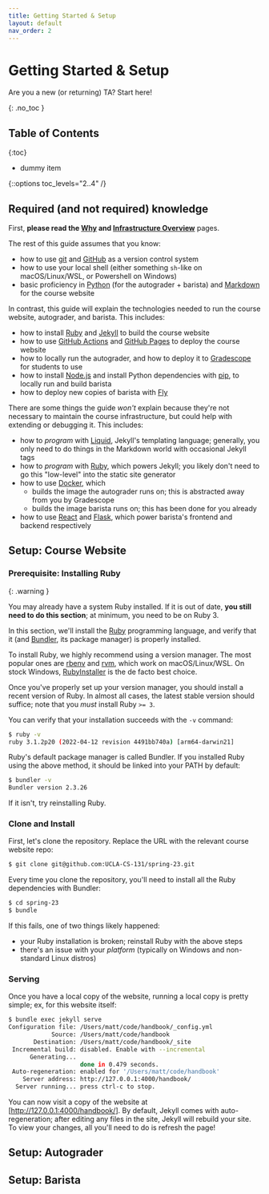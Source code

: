 ```yaml
---
title: Getting Started & Setup
layout: default
nav_order: 2
---
```


# Getting Started & Setup

Are you a new (or returning) TA? Start here!

{: .no_toc }

## Table of Contents

{:toc}

- dummy item

{::options toc_levels="2..4" /}

## Required (and not required) knowledge

First, **please read the [Why]({{site.baseurl}}/#why) and [Infrastructure Overview]({{site.baseurl}}/infra-overview)** pages.

The rest of this guide assumes that you know:

- how to use [git](https://git-scm.com/) and [GitHub](https://github.com/) as a version control system
- how to use your local shell (either something `sh`-like on macOS/Linux/WSL, or Powershell on Windows)
- basic proficiency in [Python](https://www.python.org/) (for the autograder + barista) and [Markdown](https://en.wikipedia.org/wiki/Markdown) for the course website

In contrast, this guide will explain the technologies needed to run the course website, autograder, and barista. This includes:

- how to install [Ruby](https://www.ruby-lang.org/en/) and [Jekyll](https://jekyllrb.com/) to build the course website
- how to use [GitHub Actions](https://github.com/features/actions) and [GitHub Pages](https://pages.github.com/) to deploy the course website
- how to locally run the autograder, and how to deploy it to [Gradescope](https://gradescope.com) for students to use
- how to install [Node.js](https://nodejs.org/en) and install Python dependencies with [pip](https://pypi.org/project/pip/), to locally run and build barista
- how to deploy new copies of barista with [Fly](https://fly.io/)

There are some things the guide *won't* explain because they're not necessary to maintain the course infrastructure, but could help with extending or debugging it. This includes:

- how to *program* with [Liquid](https://shopify.github.io/liquid/), Jekyll's templating language; generally, you only need to do things in the Markdown world with occasional Jekyll tags
- how to *program* with [Ruby](https://www.ruby-lang.org/en/), which powers Jekyll; you likely don't need to go this "low-level" into the static site generator
- how to use [Docker](https://www.docker.com/), which
  - builds the image the autograder runs on; this is abstracted away from you by Gradescope
  - builds the image barista runs on; this has been done for you already
- how to use [React](https://react.dev/) and [Flask](https://flask.palletsprojects.com/), which power barista's frontend and backend respectively

## Setup: Course Website

### Prerequisite: Installing Ruby

{: .warning }

You may already have a system Ruby installed. If it is out of date, **you still need to do this section**; at minimum, you need to be on Ruby 3.

In this section, we'll install the [Ruby](https://www.ruby-lang.org/en/) programming language, and verify that it (and [Bundler](https://bundler.io/), its package manager) is properly installed.

To install Ruby, we highly recommend using a version manager. The most popular ones are [rbenv](https://github.com/rbenv/rbenv) and [rvm](https://rvm.io/), which work on macOS/Linux/WSL. On stock Windows, [RubyInstaller](https://rubyinstaller.org/) is the de facto best choice.

Once you've properly set up your version manager, you should install a recent version of Ruby. In almost all cases, the latest stable version should suffice; note that you *must* install Ruby `>= 3`.

You can verify that your installation succeeds with the `-v` command:

```sh
$ ruby -v
ruby 3.1.2p20 (2022-04-12 revision 4491bb740a) [arm64-darwin21]
```

Ruby's default package manager is called Bundler. If you installed Ruby using the above method, it should be linked into your PATH by default:

```sh
$ bundler -v
Bundler version 2.3.26
```

If it isn't, try reinstalling Ruby.

### Clone and Install

First, let's clone the repository. Replace the URL with the relevant course website repo:

```sh
$ git clone git@github.com:UCLA-CS-131/spring-23.git
```

Every time you clone the repository, you'll need to install all the Ruby dependencies with Bundler:

```sh
$ cd spring-23
$ bundle
```

If this fails, one of two things likely happened:

- your Ruby installation is broken; reinstall Ruby with the above steps
- there's an issue with your *platform* (typically on Windows and non-standard Linux distros)

### Serving

Once you have a local copy of the website, running a local copy is pretty simple; ex, for this website itself:

```sh
$ bundle exec jekyll serve
Configuration file: /Users/matt/code/handbook/_config.yml
            Source: /Users/matt/code/handbook
       Destination: /Users/matt/code/handbook/_site
 Incremental build: disabled. Enable with --incremental
      Generating...
                    done in 0.479 seconds.
 Auto-regeneration: enabled for '/Users/matt/code/handbook'
    Server address: http://127.0.0.1:4000/handbook/
  Server running... press ctrl-c to stop.
```

You can now visit a copy of the website at [http://127.0.0.1:4000/handbook/]. By default, Jekyll comes with auto-regeneration; after editing any files in the site, Jekyll will rebuild your site. To view your changes, all you'll need to do is refresh the page!


## Setup: Autograder

## Setup: Barista

